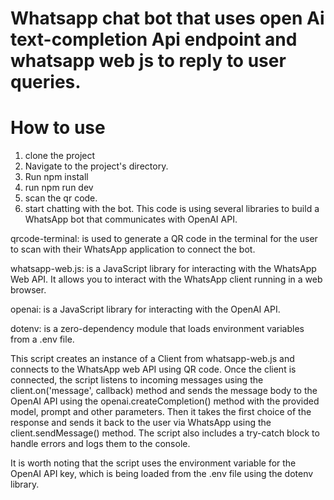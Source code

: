 # Whatsapp chat bot that uses open Ai text-completion Api endpoint and whatsapp web js to reply to user queries.

# How to use
 1. clone the project
 2. Navigate to the project's directory.
 3. Run npm install
 4. run npm run dev
 5. scan the qr code.
 6. start chatting with the bot.
This code is using several libraries to build a WhatsApp bot that communicates with OpenAI API.

qrcode-terminal: is used to generate a QR code in the terminal for the user to scan with their WhatsApp application to connect the bot.

whatsapp-web.js: is a JavaScript library for interacting with the WhatsApp Web API. It allows you to interact with the WhatsApp client running in a web browser.

openai: is a JavaScript library for interacting with the OpenAI API.

dotenv: is a zero-dependency module that loads environment variables from a .env file.

This script creates an instance of a Client from whatsapp-web.js and connects to the WhatsApp web API using QR code.
Once the client is connected, the script listens to incoming messages using the client.on('message', callback) method and sends the message body to the OpenAI API using the openai.createCompletion() method with the provided model, prompt and other parameters.
Then it takes the first choice of the response and sends it back to the user via WhatsApp using the client.sendMessage() method.
The script also includes a try-catch block to handle errors and logs them to the console.

It is worth noting that the script uses the environment variable for the OpenAI API key, which is being loaded from the .env file using the dotenv library.
